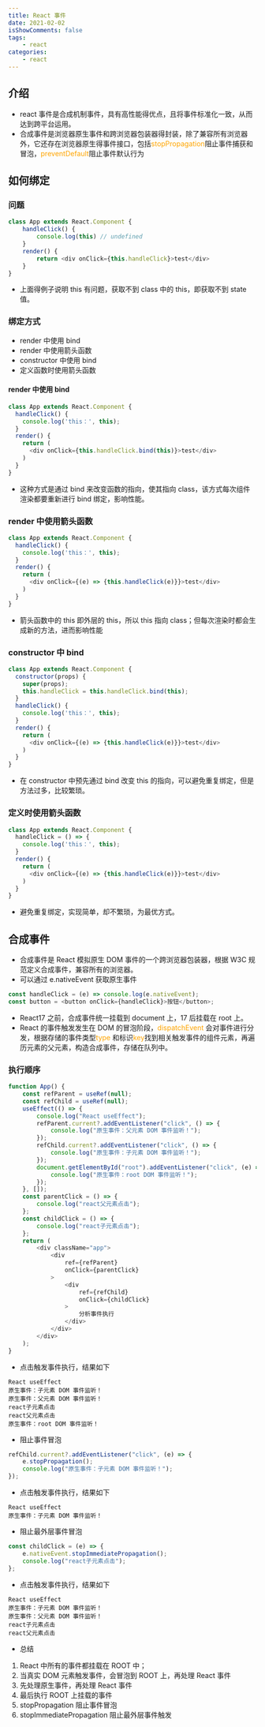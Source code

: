 ```yaml
---
title: React 事件
date: 2021-02-02
isShowComments: false
tags:
    - react
categories:
    - react
---
```


## 介绍

-   react 事件是合成机制事件，具有高性能得优点，且将事件标准化一致，从而达到跨平台运用。
-   合成事件是浏览器原生事件和跨浏览器包装器得封装，除了兼容所有浏览器外，它还存在浏览器原生得事件接口，包括<font color="orange">stopPropagation</font>阻止事件捕获和冒泡，<font color="orange">preventDefault</font>阻止事件默认行为

## 如何绑定

### 问题

```js
class App extends React.Component {
    handleClick() {
        console.log(this) // undefined
    }
    render() {
        return <div onClick={this.handleClick}>test</div>
    }
}
```

-   上面得例子说明 this 有问题，获取不到 class 中的 this，即获取不到 state 值。

### 绑定方式

-   render 中使用 bind
-   render 中使用箭头函数
-   constructor 中使用 bind
-   定义函数时使用箭头函数

#### render 中使用 bind

```js
class App extends React.Component {
  handleClick() {
    console.log('this：', this);
  }
  render() {
    return (
      <div onClick={this.handleClick.bind(this)}>test</div>
    )
  }
}
```

-   这种方式是通过 bind 来改变函数的指向，使其指向 class，该方式每次组件渲染都要重新进行 bind 绑定，影响性能。

### render 中使用箭头函数

```js
class App extends React.Component {
  handleClick() {
    console.log('this：', this);
  }
  render() {
    return (
      <div onClick={(e) => {this.handleClick(e)}}>test</div>
    )
  }
}
```

-   箭头函数中的 this 即外层的 this，所以 this 指向 class；但每次渲染时都会生成新的方法，进而影响性能

### constructor 中 bind

```js
class App extends React.Component {
  constructor(props) {
    super(props);
    this.handleClick = this.handleClick.bind(this);
  }
  handleClick() {
    console.log('this：', this);
  }
  render() {
    return (
      <div onClick={(e) => {this.handleClick(e)}}>test</div>
    )
  }
}
```

-   在 constructor 中预先通过 bind 改变 this 的指向，可以避免重复绑定，但是方法过多，比较繁琐。

### 定义时使用箭头函数

```js
class App extends React.Component {
  handleClick = () => {
    console.log('this：', this);
  }
  render() {
    return (
      <div onClick={(e) => {this.handleClick(e)}}>test</div>
    )
  }
}
```

-   避免重复绑定，实现简单，却不繁琐，为最优方式。

## 合成事件

-   合成事件是 React 模拟原生 DOM 事件的一个跨浏览器包装器，根据 W3C 规范定义合成事件，兼容所有的浏览器。
-   可以通过 e.nativeEvent 获取原生事件

```js
const handleClick = (e) => console.log(e.nativeEvent);
const button = <button onClick={handleClick}>按钮</button>;
```

-   React17 之前，合成事件统一挂载到 document 上，17 后挂载在 root 上。
-   React 的事件触发发生在 DOM 的冒泡阶段，<font color="orange">dispatchEvent</font> 会对事件进行分发，根据存储的事件类型<font color="orange">type</font> 和标识<font color="orange">key</font>找到相关触发事件的组件元素，再遍历元素的父元素，构造合成事件，存储在队列中。

### 执行顺序

```js
function App() {
	const refParent = useRef(null);
	const refChild = useRef(null);
	useEffect(() => {
		console.log("React useEffect");
		refParent.current?.addEventListener("click", () => {
			console.log("原生事件：父元素 DOM 事件监听！");
		});
		refChild.current?.addEventListener("click", () => {
			console.log("原生事件：子元素 DOM 事件监听！");
		});
		document.getElementById("root").addEventListener("click", (e) => {
			console.log("原生事件：root DOM 事件监听！");
		});
	}, []);
	const parentClick = () => {
		console.log("react父元素点击");
	};
	const childClick = () => {
		console.log("react子元素点击");
	};
	return (
		<div className="app">
			<div
				ref={refParent}
				onClick={parentClick}
			>
				<div
					ref={refChild}
					onClick={childClick}
				>
					分析事件执行
				</div>
			</div>
		</div>
	);
}
```

-   点击触发事件执行，结果如下

```
React useEffect
原生事件：子元素 DOM 事件监听！
原生事件：父元素 DOM 事件监听！
react子元素点击
react父元素点击
原生事件：root DOM 事件监听！
```

-   阻止事件冒泡

```js
refChild.current?.addEventListener("click", (e) => {
    e.stopPropagation();
    console.log("原生事件：子元素 DOM 事件监听！");
});
```

-   点击触发事件执行，结果如下

```
React useEffect
原生事件：子元素 DOM 事件监听！
```

-   阻止最外层事件冒泡

```js
const childClick = (e) => {
    e.nativeEvent.stopImmediatePropagation();
    console.log("react子元素点击");
};
```

-   点击触发事件执行，结果如下

```
React useEffect
原生事件：子元素 DOM 事件监听！
原生事件：父元素 DOM 事件监听！
react子元素点击
react父元素点击
```

-   总结

1. React 中所有的事件都挂载在 ROOT 中；
2. 当真实 DOM 元素触发事件，会冒泡到 ROOT 上，再处理 React 事件
3. 先处理原生事件，再处理 React 事件
4. 最后执行 ROOT 上挂载的事件
5. stopPropagation 阻止事件冒泡
6. stopImmediatePropagation 阻止最外层事件触发
